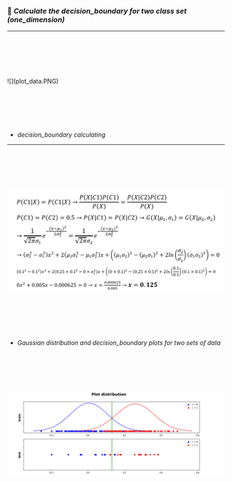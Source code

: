
### :dart: *Calculate the decision_boundary for two class set (one_dimension)*
---  
<p>&nbsp;</p>  
<p>&nbsp;</p>  
<p>&nbsp;</p>    
![](plot_data.PNG)    
<p>&nbsp;</p>  
<p>&nbsp;</p>  
<p>&nbsp;</p>  

- *decision_boundary calculating*
---  
<p>&nbsp;</p>  
<p>&nbsp;</p>  
<p>&nbsp;</p>  

![](decision_boundary.PNG)  

<p>&nbsp;</p>  
<p>&nbsp;</p>  
<p>&nbsp;</p>  

- *Gaussian distribution and decision_boundary plots for two sets of data*  

<p>&nbsp;</p>  
<p>&nbsp;</p>  
<p>&nbsp;</p>  

 
      
      


![](G_dist.PNG)  

<p>&nbsp;</p>  
<p>&nbsp;</p>  
<p>&nbsp;</p>  

     
       
       


